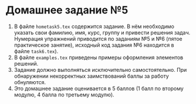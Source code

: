 # Домашнее задание №5

1. В файле `hometask5.tex` содержится задание. В нём необходимо указать
свои фамилию, имя, курс, группу и привести решения задач. Нумерация упражнений приводится по заданиям №5 и №6 (пятое практическое занятие), исходный код задания №6 находится в файле `task6.tex`).
2. В файле `examples.tex` приведены примеры оформления элементов решений.
3. Задание должно выполняться исключительно самостоятельно. При обнаружении некорректных заимствований баллы за работу обнуляются.
4. Это домашнее задание оценивается в 5 баллов (1 балл по второму модулю, 4 балла по третьему модулю).